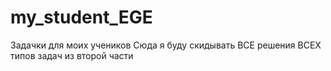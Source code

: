 # my_student_EGE
Задачки для моих учеников
Сюда я буду скидывать ВСЕ решения ВСЕХ типов задач из второй части
